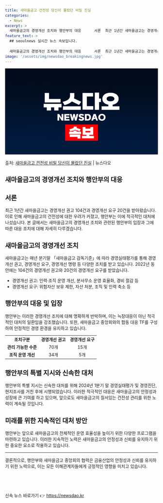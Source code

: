 ```yaml
---
title: 새마을금고 건전성 당신이 몰랐던 비밀 진실
categories:
  - News
excerpt: >
  새마을금고의 경영개선 조치와 행안부의 대응      서론  최근 1년간 새마을금고는 경영개선 권고 104건과…
feature_text: >
  ## seoulnews 실시간 뉴스 속보입니다.

  새마을금고의 경영개선 조치와 행안부의 대응      서론  최근 1년간 새마을금고는 경영개선 권고 104건과…
image: '/assets/img/newsdao_breakingnews.jpg'
---
```


![뉴스다오 속보](/assets/img/newsdao_breakingnews.jpg)

<p>출처: <a href="https://newsdao.kr/4205" rel="dofollow">새마을금고 건전성 비밀 당신이 몰랐던 진실</a> | 뉴스다오</p>

<h2 data-ke-size="size26">새마을금고의 경영개선 조치와 행안부의 대응</h2>

<h2>서론</h2>
<p data-ke-size="size16">최근 1년간 새마을금고는 경영개선 권고 104건과 경영개선 요구 20건을 받아왔습니다. 이로 인해 새마을금고의 건전성에 대한 우려가 커졌고, 행안부는 이에 적극적인 대처에 나섰습니다. 본 글에서는 새마을금고의 경영개선 조치와 관련된 행안부의 입장과 그에 따른 대응 조치에 대해 자세히 다루겠습니다.</p>

<h2>새마을금고의 경영개선 조치</h2>
<p data-ke-size="size16">새마을금고는 매년 분기말 「새마을금고 감독기준」에 따라 경영실태평가를 통해 경영개선 권고, 경영개선 요구, 경영개선 명령 등 다양한 조치를 받고 있습니다. 2022년 동안에는 104건의 경영개선 권고와 20건의 경영개선 요구를 받았습니다.</p>
<ul>
    <li>경영개선 권고: 인력·조직 운영 개선, 분사무소 운영 효율화, 경비 절감 등</li>
    <li>경영개선 요구: 위험자산 보유 제한, 자산 처분, 조직 및 인력 축소 등</li>
</ul>

<h2>행안부의 대응 및 입장</h2>
<p data-ke-size="size16">행안부는 이러한 경영개선 조치에 대해 명확하게 반박하며, 이는 늑장대응이 아닌 적극적인 대처의 일환임을 강조했습니다. 또한, 새마을금고 중앙회와의 합동 대응 TF를 구성하여 안정적인 경영 환경을 유지하고 있습니다.</p>
<table>
    <tr>
        <td style="text-align: center; height: 17px;"><b>조치구분</b></td>
        <td style="text-align: center; height: 17px;"><b>경영개선 권고</b></td>
        <td style="text-align: center; height: 17px;"><b>경영개선 요구</b></td>
    </tr>
    <tr>
        <td style="text-align: center; height: 17px;"><b>관리 가능한 수준</b></td>
        <td style="text-align: center; height: 17px;">70개</td>
        <td style="text-align: center; height: 17px;">15개</td>
    </tr>
    <tr>
        <td style="text-align: center; height: 17px;"><b>조직 운영 개선</b></td>
        <td style="text-align: center; height: 17px;">34개</td>
        <td style="text-align: center; height: 17px;">5개</td>
    </tr>
</table>

<h2>행안부의 특별 지시와 신속한 대처</h2>
<p data-ke-size="size16">행안부의 특별 지시는 신속한 대처를 위해 2024년 1분기 말 경영실태평가 및 경영진단, 현지조사를 거친 후에 시행되었습니다. 이러한 적극적인 대응은 새마을금고의 안정성과 성장에 큰 기여를 하고 있으며, 앞으로도 새마을금고의 질서있는 건전성 관리를 위한 노력이 계속될 것입니다.</p>

<h2>미래를 위한 지속적인 대처 방안</h2>
<p data-ke-size="size16">행안부는 앞으로 새마을금고의 전체적인 운영 효율성을 높이기 위한 다양한 프로그램을 마련하고 있습니다. 이러한 지속적인 노력은 새마을금고의 안정성과 신뢰를 유지하기 위한 중요한 요소로 작용하고 있습니다.</p>
<hr>
<p data-ke-size="size16">결론적으로, 행안부와 새마을금고 중앙회의 협력은 금융산업의 안정성과 신뢰를 유지하기 위한 노력으로, 이는 모든 이해관계자들에게 긍정적인 영향을 미치고 있습니다.</p>
<p data-ke-size="size16">&nbsp;</p>
<p data-ke-size="size16">&nbsp;</p> 

신속 뉴스 바로가기 👉 <a href="https://newsdao.kr" rel="dofollow">https://newsdao.kr</a>


